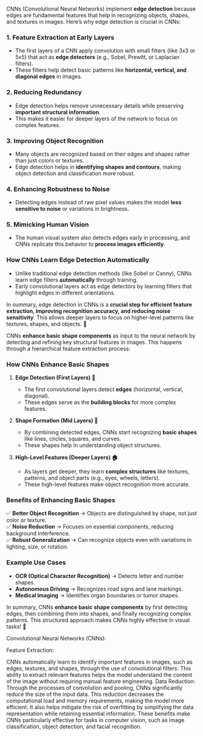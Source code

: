 CNNs (Convolutional Neural Networks) implement **edge detection** because edges are fundamental features that help in recognizing objects, shapes, and textures in images. Here’s why edge detection is crucial in CNNs:  

### 1. **Feature Extraction at Early Layers**  
   - The first layers of a CNN apply convolution with small filters (like 3x3 or 5x5) that act as **edge detectors** (e.g., Sobel, Prewitt, or Laplacian filters).
   - These filters help detect basic patterns like **horizontal, vertical, and diagonal edges** in images.

### 2. **Reducing Redundancy**  
   - Edge detection helps remove unnecessary details while preserving **important structural information**.
   - This makes it easier for deeper layers of the network to focus on complex features.

### 3. **Improving Object Recognition**  
   - Many objects are recognized based on their edges and shapes rather than just colors or textures.
   - Edge detection helps in **identifying shapes and contours**, making object detection and classification more robust.

### 4. **Enhancing Robustness to Noise**  
   - Detecting edges instead of raw pixel values makes the model **less sensitive to noise** or variations in brightness.

### 5. **Mimicking Human Vision**  
   - The human visual system also detects edges early in processing, and CNNs replicate this behavior to **process images efficiently**.

### **How CNNs Learn Edge Detection Automatically**  
   - Unlike traditional edge detection methods (like Sobel or Canny), CNNs learn edge filters **automatically** through training.
   - Early convolutional layers act as edge detectors by learning filters that highlight edges in different orientations.

In summary, edge detection in CNNs is a **crucial step for efficient feature extraction, improving recognition accuracy, and reducing noise sensitivity**. This allows deeper layers to focus on higher-level patterns like textures, shapes, and objects. 🚀

CNNs **enhance basic shape components** as input to the neural network by detecting and refining key structural features in images. This happens through a hierarchical feature extraction process:  

### **How CNNs Enhance Basic Shapes**  

1. **Edge Detection (First Layers) 🔹**  
   - The first convolutional layers detect **edges** (horizontal, vertical, diagonal).  
   - These edges serve as the **building blocks** for more complex features.  

2. **Shape Formation (Mid Layers) 🔺**  
   - By combining detected edges, CNNs start recognizing **basic shapes** like lines, circles, squares, and curves.  
   - These shapes help in understanding object structures.  

3. **High-Level Features (Deeper Layers) 🏠**  
   - As layers get deeper, they learn **complex structures** like textures, patterns, and object parts (e.g., eyes, wheels, letters).  
   - These high-level features make object recognition more accurate.  

### **Benefits of Enhancing Basic Shapes**  
✅ **Better Object Recognition** → Objects are distinguished by shape, not just color or texture.  
✅ **Noise Reduction** → Focuses on essential components, reducing background interference.  
✅ **Robust Generalization** → Can recognize objects even with variations in lighting, size, or rotation.  

### **Example Use Cases**  
- **OCR (Optical Character Recognition)** → Detects letter and number shapes.  
- **Autonomous Driving** → Recognizes road signs and lane markings.
- **Medical Imaging** → Identifies organ boundaries or tumor shapes.  

In summary, CNNs **enhance basic shape components** by first detecting edges, then combining them into shapes, and finally recognizing complex patterns. This structured approach makes CNNs highly effective in visual tasks! 🚀

Convolutional Neural Networks (CNNs):

Feature Extraction:

CNNs automatically learn to identify important features in images, such as edges, textures, and shapes, through the use of convolutional filters.
This ability to extract relevant features helps the model understand the content of the image without requiring manual feature engineering.
Data Reduction:
Through the processes of convolution and pooling, CNNs significantly reduce the size of the input data.
This reduction decreases the computational load and memory requirements, making the model more efficient.
It also helps mitigate the risk of overfitting by simplifying the data representation while retaining essential information.
These benefits make CNNs particularly effective for tasks in computer vision, such as image classification, object detection, and facial recognition.
